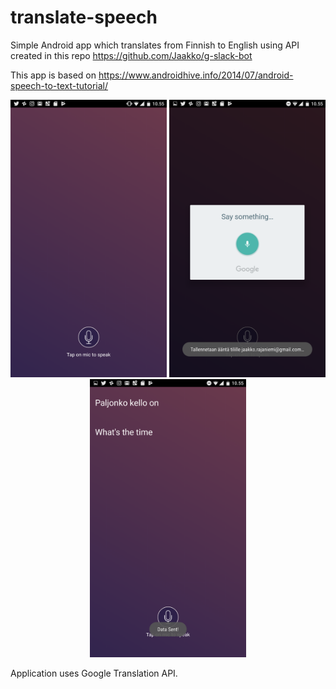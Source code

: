 # translate-speech

Simple Android app which translates from Finnish to English using API created in this repo https://github.com/Jaakko/g-slack-bot

This app is based on https://www.androidhive.info/2014/07/android-speech-to-text-tutorial/

<p align="center">
  <img src="https://github.com/Jaakko/translate-speech/blob/master/Screenshot_20170917-105504.png?raw=true" width="250" title="List view"/>
  <img src="https://github.com/Jaakko/translate-speech/blob/master/Screenshot_20170917-105516.png?raw=true" width="250" title="Wine item view"/>
  <img src="https://github.com/Jaakko/translate-speech/blob/master/Screenshot_20170917-105531.png?raw=true" width="250" title="barcode scanning view"/>
</p>

Application uses Google Translation API.
